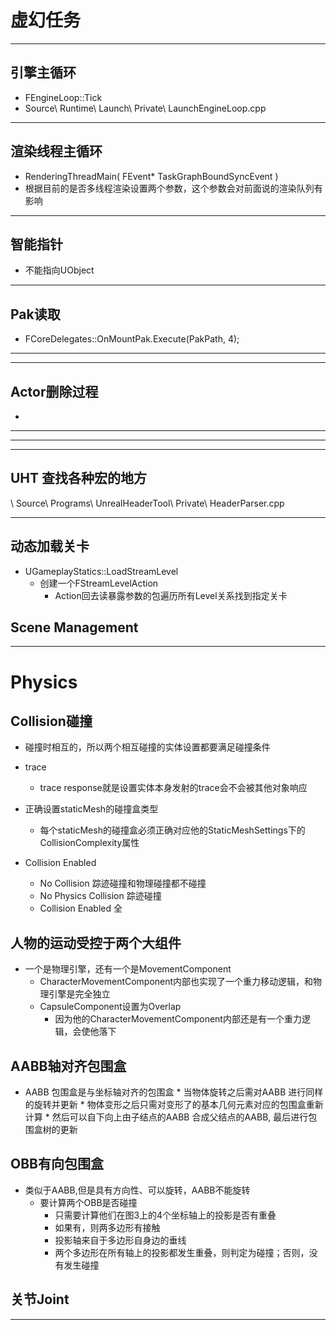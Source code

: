 # 虚幻任务


---
## 引擎主循环
  * FEngineLoop::Tick
  * Source\ Runtime\ Launch\ Private\ LaunchEngineLoop.cpp
---
## 渲染线程主循环
  * RenderingThreadMain( FEvent* TaskGraphBoundSyncEvent )
  * 根据目前的是否多线程渲染设置两个参数，这个参数会对前面说的渲染队列有影响
---


## 智能指针
  * 不能指向UObject

---
## Pak读取
  * FCoreDelegates::OnMountPak.Execute(PakPath, 4);

---

---


## Actor删除过程
*  



---


---



---
## UHT 查找各种宏的地方
  \ Source\ Programs\ UnrealHeaderTool\ Private\ HeaderParser.cpp

---
## 动态加载关卡
  * UGameplayStatics::LoadStreamLevel
    * 创建一个FStreamLevelAction
      * Action回去读暴露参数的包遍历所有Level关系找到指定关卡






##  Scene Management
---

# Physics

## Collision碰撞
* 碰撞时相互的，所以两个相互碰撞的实体设置都要满足碰撞条件
* trace
  * trace response就是设置实体本身发射的trace会不会被其他对象响应
* 正确设置staticMesh的碰撞盒类型
  * 每个staticMesh的碰撞盒必须正确对应他的StaticMeshSettings下的CollisionComplexity属性

* Collision Enabled
  * No Collision 踪迹碰撞和物理碰撞都不碰撞
  * No Physics Collision 踪迹碰撞
  * Collision Enabled   全
## 人物的运动受控于两个大组件
* 一个是物理引擎，还有一个是MovementComponent
  * CharacterMovementComponent内部也实现了一个重力移动逻辑，和物理引擎是完全独立
  * CapsuleComponent设置为Overlap
    * 因为他的CharacterMovementComponent内部还是有一个重力逻辑，会使他落下
## AABB轴对齐包围盒
  *  AABB 包围盒是与坐标轴对齐的包围盒
    * 当物体旋转之后需对AABB 进行同样的旋转并更新
    * 物体变形之后只需对变形了的基本几何元素对应的包围盒重新计算
    * 然后可以自下向上由子结点的AABB 合成父结点的AABB, 最后进行包围盒树的更新

## OBB有向包围盒
  * 类似于AABB,但是具有方向性、可以旋转，AABB不能旋转
    * 要计算两个OBB是否碰撞
      * 只需要计算他们在图3上的4个坐标轴上的投影是否有重叠    
      * 如果有，则两多边形有接触
      * 投影轴来自于多边形自身边的垂线
      * 两个多边形在所有轴上的投影都发生重叠，则判定为碰撞；否则，没有发生碰撞

## 关节Joint
---
